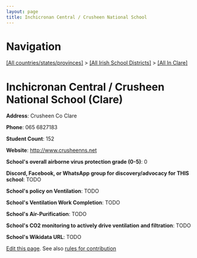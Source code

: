 ```yaml
---
layout: page
title: Inchicronan Central / Crusheen National School
---
```

# Navigation

[[All countries/states/provinces]](../../..) > [[All Irish School Districts]](../..) > [[All In Clare]](..)

# Inchicronan Central / Crusheen National School (Clare)

**Address**: Crusheen Co Clare

**Phone**: 065 6827183

**Student Count**: 152

**Website**: <http://www.crusheenns.net>

**School's overall airborne virus protection grade (0-5)**: 0

**Discord, Facebook, or WhatsApp group for discovery/advocacy for THIS school**: TODO

**School's policy on Ventilation**: TODO

**School's Ventilation Work Completion**: TODO

**School's Air-Purification**: TODO

**School's CO2 monitoring to actively drive ventilation and filtration**: TODO

**School's Wikidata URL**: TODO


[Edit this page](https://github.com/ventilate-schools/Ireland/edit/main/./Clare/Inchicronan_Central___Crusheen_National_School.md). See also [rules for contribution](../../../contribution-rules/)